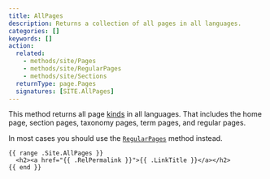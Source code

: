 ```yaml
---
title: AllPages
description: Returns a collection of all pages in all languages.
categories: []
keywords: []
action:
  related:
    - methods/site/Pages
    - methods/site/RegularPages
    - methods/site/Sections
  returnType: page.Pages
  signatures: [SITE.AllPages]
---
```


This method returns all page [kinds] in all languages. That includes the home page, section pages, taxonomy pages, term pages, and regular pages.

In most cases you should use the [`RegularPages`] method instead.

[`RegularPages`]: methods/site/regularpages
[kinds]: /getting-started/glossary/#page-kind

```go-html-template
{{ range .Site.AllPages }}
  <h2><a href="{{ .RelPermalink }}">{{ .LinkTitle }}</a></h2>
{{ end }}
```
